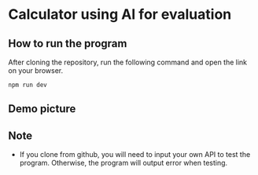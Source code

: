 # Calculator using AI for evaluation

## How to run the program
After cloning the repository, run the following command and open the link on your browser.
```
npm run dev
```

## Demo picture


## Note

- If you clone from github, you will need to input your own API to test the program. Otherwise, the program will output error when testing.
